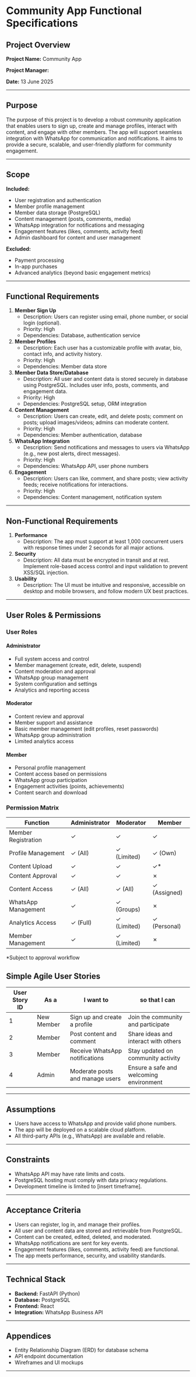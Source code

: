 # Community App Functional Specifications

## Project Overview

  

**Project Name:** Community App

**Project Manager:**

**Date:** 13 June 2025

* * *

## Purpose

The purpose of this project is to develop a robust community application that enables users to sign up, create and manage profiles, interact with content, and engage with other members. The app will support seamless integration with WhatsApp for communication and notifications. It aims to provide a secure, scalable, and user-friendly platform for community engagement.

* * *

## Scope

**Included:**

*   User registration and authentication
*   Member profile management
*   Member data storage (PostgreSQL)
*   Content management (posts, comments, media)
*   WhatsApp integration for notifications and messaging
*   Engagement features (likes, comments, activity feed)
*   Admin dashboard for content and user management

  

**Excluded:**

*   Payment processing
*   In-app purchases
*   Advanced analytics (beyond basic engagement metrics)

* * *

## Functional Requirements

  

1. **Member Sign Up**
    *   Description: Users can register using email, phone number, or social login (optional).
    *   Priority: High
    *   Dependencies: Database, authentication service
2. **Member Profiles**
    *   Description: Each user has a customizable profile with avatar, bio, contact info, and activity history.
    *   Priority: High
    *   Dependencies: Member data store
3. **Member Data Store/Database**
    *   Description: All user and content data is stored securely in database using PostgreSQL. Includes user info, posts, comments, and engagement data.
    *   Priority: High
    *   Dependencies: PostgreSQL setup, ORM integration
4. **Content Management**
    *   Description: Users can create, edit, and delete posts; comment on posts; upload images/videos; admins can moderate content.
    *   Priority: High
    *   Dependencies: Member authentication, database
5. **WhatsApp Integration**
    *   Description: Send notifications and messages to users via WhatsApp (e.g., new post alerts, direct messages).
    *   Priority: High
    *   Dependencies: WhatsApp API, user phone numbers
6. **Engagement**
    *   Description: Users can like, comment, and share posts; view activity feeds; receive notifications for interactions.
    *   Priority: High
    *   Dependencies: Content management, notification system

* * *

  

## Non-Functional Requirements

  

1. **Performance**
    *   Description: The app must support at least 1,000 concurrent users with response times under 2 seconds for all major actions.
2. **Security**
    *   Description: All data must be encrypted in transit and at rest. Implement role-based access control and input validation to prevent XSS/SQL injection.
3. **Usability**
    *   Description: The UI must be intuitive and responsive, accessible on desktop and mobile browsers, and follow modern UX best practices.

* * *
## **User Roles & Permissions**

### **User Roles**

#### **Administrator**
- Full system access and control
- Member management (create, edit, delete, suspend)
- Content moderation and approval
- WhatsApp group management
- System configuration and settings
- Analytics and reporting access

#### **Moderator**
- Content review and approval
- Member support and assistance
- Basic member management (edit profiles, reset passwords)
- WhatsApp group administration
- Limited analytics access

#### **Member**
- Personal profile management
- Content access based on permissions
- WhatsApp group participation
- Engagement activities (points, achievements)
- Content search and download

### **Permission Matrix**

| Function | Administrator | Moderator | Member |  
|----------|---------------|-----------|--------|  
| Member Registration | ✓ | ✓ | ✓ |
| Profile Management | ✓ (All) | ✓ (Limited) | ✓ (Own) |
| Content Upload | ✓ | ✓ | ✓* |
| Content Approval | ✓ | ✓ | ✗ |
| Content Access | ✓ (All) | ✓ (All) | ✓ (Assigned) |
| WhatsApp Management | ✓ | ✓ (Groups) | ✗ |
| Analytics Access | ✓ (Full) | ✓ (Limited) | ✓ (Personal) |
| Member Management | ✓ | ✓ (Limited) | ✗ |

*Subject to approval workflow

## Simple Agile User Stories

  

| User Story ID | As a <type of user> | I want to <perform some task> | so that I can <achieve some goal> |
| ---| ---| ---| --- |
| 1 | New Member | Sign up and create a profile | Join the community and participate |
| 2 | Member | Post content and comment | Share ideas and interact with others |
| 3 | Member | Receive WhatsApp notifications | Stay updated on community activity |
| 4 | Admin | Moderate posts and manage users | Ensure a safe and welcoming environment |

* * *

  

## Assumptions

  

*   Users have access to WhatsApp and provide valid phone numbers.
*   The app will be deployed on a scalable cloud platform.
*   All third-party APIs (e.g., WhatsApp) are available and reliable.

* * *

  

## Constraints

  

*   WhatsApp API may have rate limits and costs.
*   PostgreSQL hosting must comply with data privacy regulations.
*   Development timeline is limited to \[insert timeframe\].

* * *

  

## Acceptance Criteria

  

*   Users can register, log in, and manage their profiles.
*   All user and content data are stored and retrievable from PostgreSQL.
*   Content can be created, edited, deleted, and moderated.
*   WhatsApp notifications are sent for key events.
*   Engagement features (likes, comments, activity feed) are functional.
*   The app meets performance, security, and usability standards.

* * *

  

## Technical Stack

  

*   **Backend:** FastAPI (Python)
*   **Database:** PostgreSQL
*   **Frontend:** React
*   **Integration:** WhatsApp Business API

* * *

  

## Appendices

  

*   Entity Relationship Diagram (ERD) for database schema
*   API endpoint documentation
*   Wireframes and UI mockups

* * *
